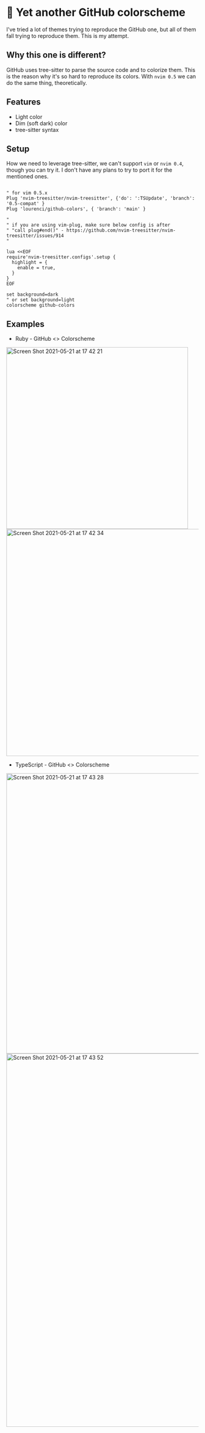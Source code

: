 # 🐙 Yet another GitHub colorscheme

I've tried a lot of themes trying to reproduce the GitHub one, but all of them fall trying to reproduce them. This is my attempt.

## Why this one is different?

GitHub uses tree-sitter to parse the source code and to colorize them. This is the reason why it's so hard to reproduce its colors. With `nvim 0.5` we can do the same thing, theoretically.

## Features

- Light color
- Dim (soft dark) color
- tree-sitter syntax

## Setup

How we need to leverage tree-sitter, we can't support `vim` or `nvim 0.4`, though you can try it. I don't have any plans to try to port it for the mentioned ones.

```viml

" for vim 0.5.x
Plug 'nvim-treesitter/nvim-treesitter', {'do': ':TSUpdate', 'branch': '0.5-compat' }
Plug 'lourenci/github-colors', { 'branch': 'main' }

"
" if you are using vim-plug, make sure below config is after
" "call plug#end()" - https://github.com/nvim-treesitter/nvim-treesitter/issues/914
"

lua <<EOF
require'nvim-treesitter.configs'.setup {
  highlight = {
    enable = true,
  }
}
EOF

set background=dark
" or set background=light
colorscheme github-colors
```

## Examples

* Ruby - GitHub <> Colorscheme
<img width="476" alt="Screen Shot 2021-05-21 at 17 42 21" src="https://user-images.githubusercontent.com/2339362/119196316-58880980-ba5c-11eb-804e-6a196b2a7943.png">
<img width="595" alt="Screen Shot 2021-05-21 at 17 42 34" src="https://user-images.githubusercontent.com/2339362/119196323-5aea6380-ba5c-11eb-841c-46ac871c703e.png">

* TypeScript - GitHub <> Colorscheme
<img width="734" alt="Screen Shot 2021-05-21 at 17 43 28" src="https://user-images.githubusercontent.com/2339362/119196357-69d11600-ba5c-11eb-840f-65c84122aea5.png">
<img width="978" alt="Screen Shot 2021-05-21 at 17 43 52" src="https://user-images.githubusercontent.com/2339362/119196372-6e95ca00-ba5c-11eb-91ed-58a655d89ee1.png">
